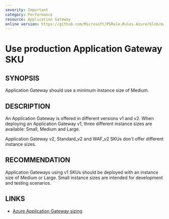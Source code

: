 ```yaml
---
severity: Important
category: Performance
resource: Application Gateway
online version: https://github.com/Microsoft/PSRule.Rules.Azure/blob/main/docs/rules/en/Azure.AppGw.MinSku.md
---
```


# Use production Application Gateway SKU

## SYNOPSIS

Application Gateway should use a minimum instance size of Medium.

## DESCRIPTION

An Application Gateway is offered in different versions v1 and v2.
When deploying an Application Gateway v1, three different instance sizes are available: Small, Medium and Large.

Application Gateway v2, Standard_v2 and WAF_v2 SKUs don't offer different instance sizes.

## RECOMMENDATION

Application Gateways using v1 SKUs should be deployed with an instance size of Medium or Large.
Small instance sizes are intended for development and testing scenarios.

## LINKS

- [Azure Application Gateway sizing](https://docs.microsoft.com/en-us/azure/application-gateway/overview#sizing)
